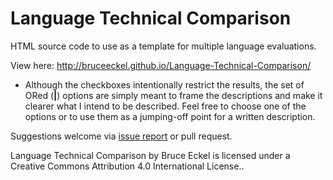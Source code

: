 Language Technical Comparison
=============================

HTML source code to use as a template for multiple language evaluations.

View here: http://bruceeckel.github.io/Language-Technical-Comparison/

-   Although the checkboxes intentionally restrict the results, the set of ORed
    (**\|**) options are simply meant to frame the descriptions and make it
    clearer what I intend to be described. Feel free to choose one of the
    options or to use them as a jumping-off point for a written description.

Suggestions welcome via [issue
report](<https://github.com/BruceEckel/Language-Technical-Comparison/issues>) or
pull request.

Language Technical Comparison by Bruce Eckel is licensed under a Creative
Commons Attribution 4.0 International License..
